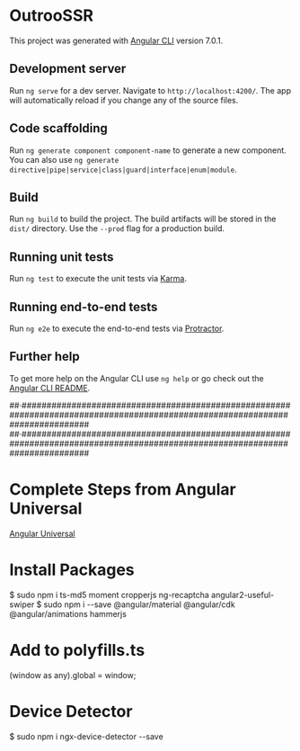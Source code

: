 # OutrooSSR

This project was generated with [Angular CLI](https://github.com/angular/angular-cli) version 7.0.1.

## Development server

Run `ng serve` for a dev server. Navigate to `http://localhost:4200/`. The app will automatically reload if you change any of the source files.

## Code scaffolding

Run `ng generate component component-name` to generate a new component. You can also use `ng generate directive|pipe|service|class|guard|interface|enum|module`.

## Build

Run `ng build` to build the project. The build artifacts will be stored in the `dist/` directory. Use the `--prod` flag for a production build.

## Running unit tests

Run `ng test` to execute the unit tests via [Karma](https://karma-runner.github.io).

## Running end-to-end tests

Run `ng e2e` to execute the end-to-end tests via [Protractor](http://www.protractortest.org/).

## Further help

To get more help on the Angular CLI use `ng help` or go check out the [Angular CLI README](https://github.com/angular/angular-cli/blob/master/README.md).

##·##############################################################################################################################
##·##############################################################################################################################

# Complete Steps from Angular Universal
[Angular Universal](https://angular.io/guide/universal)

# Install Packages
$ sudo npm i ts-md5 moment cropperjs ng-recaptcha angular2-useful-swiper
$ sudo npm i --save @angular/material @angular/cdk @angular/animations hammerjs

# Add to polyfills.ts
(window as any).global = window;

# Device Detector
$ sudo npm i ngx-device-detector --save
